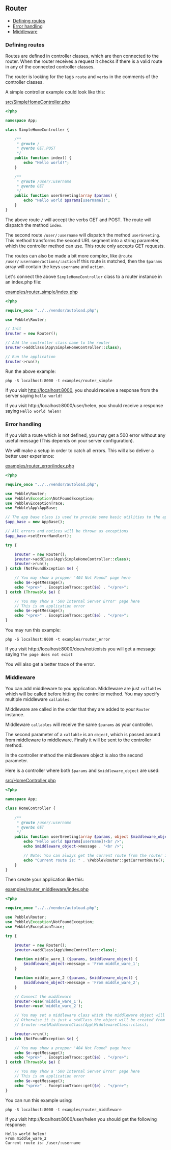 ## Router

* [Defining routes](#defining-routes)
* [Error handling](#error-handling)
* [Middleware](#middleware)


### Defining routes

Routes are defined in controller classes, which are then connected to the router.
When the router receives a request it checks if there is a valid route
in any of the connected controller classes.  

The router is looking for the tags `route` and `verbs` in the comments 
of the controller classes.  

A simple controller example could look like this:

[src/SimpleHomeController.php](src/SimpleHomeController.php)

~~~php
<?php

namespace App;

class SimpleHomeController {

    /**
     * @route /
     * @verbs GET,POST
     */
    public function index() {
        echo "Hello world!";
    }

    /**
     * @route /user/:username
     * @verbs GET
     */
    public function userGreeting(array $params) {
        echo "Hello world $params[username]!";
    } 
}

~~~

The above route `/` will accept the verbs GET and POST. The route
will dispatch the method `index`.

The second route `/user/:username` will dispatch the method `userGreeting`. 
This method transforms the second URL segment into a string parameter, 
which the controller method can use. This route only accepts GET requests.  

The routes can also be made a bit more complex, like `@route /user/:username/actions/:action`
If this route is matched, then the `$params` array will contain the keys `username` and `action`.

Let's connect the above `SimpleHomeController` class to a router instance in an index.php file: 

[examples/router_simple/index.php](examples/router_simple/index.php)

~~~php
<?php

require_once "../../vendor/autoload.php";

use Pebble\Router;

// Init
$router = new Router();

// Add the controller class name to the router
$router->addClass(App\SimpleHomeController::class);

// Run the application
$router->run();
~~~

Run the above example:

    php -S localhost:8000 -t examples/router_simple

If you visit [http://localhost:8000](http://localhost:8000),
you should receive a response from the server saying `hello world!`

If you visit http://localhost:8000/user/helen,
you should receive a response saying `Hello world helen!`

### Error handling

If you visit a route which is not defined, you may get a 500 error without any useful message
(This depends on your server configuration). 

We will make a setup in order to catch all errors. This will also 
deliver a better user experience:

[examples/router_error/index.php](examples/router_error/index.php)

~~~php
<?php

require_once "../../vendor/autoload.php";

use Pebble\Router;
use Pebble\Exception\NotFoundException;
use Pebble\ExceptionTrace;
use Pebble\App\AppBase;

// The app base class is used to provide some basic utilities to the app.
$app_base = new AppBase();

// All errors and notices will be thrown as exceptions
$app_base->setErrorHandler();

try {

    $router = new Router();
    $router->addClass(App\SimpleHomeController::class);
    $router->run();
} catch (NotFoundException $e) {

    // You may show a propper '404 Not Found' page here
    echo $e->getMessage();
    echo "<pre>" . ExceptionTrace::get($e) . "</pre>";
} catch (Throwable $e) {

    // You may show a '500 Internal Server Error' page here
    // This is an application error
    echo $e->getMessage();
    echo "<pre>" . ExceptionTrace::get($e) . "</pre>";
}

~~~

You may run this example:

    php -S localhost:8000 -t examples/router_error

If you visit http://localhost:8000/does/not/exists 
you will get a message saying `The page does not exist`

You will also get a better trace of the error. 

### Middleware

You can add middleware to you application. Middleware are just `callables` 
which will be called before hitting the controller method. 
You may specify multiple middleware `callables`. 

Middleware are called in the order that they are added to your `Router` instance. 

Middleware `callables` will receive the same `$params` as your controller.

The second parameter of a `callable` is an `object`, which is passed around from middleware to middleware.
Finally it will be sent to the controller method. 

In the controller method the middleware object is also the second parameter.

Here is a controller where both `$params` and `$middleware_object` are used: 

[src/HomeController.php](src/HomeController.php)

~~~php
<?php

namespace App;

class HomeController {
    
    /**
     * @route /user/:username
     * @verbs GET
     */
    public function userGreeting(array $params, object $middleware_object) {
        echo "Hello world $params[username]!<br />";
        echo $middleware_object->message . "<br />";

        // Note: You can always get the current route from the router if you need to. 
        echo "Current route is: " . \Pebble\Router::getCurrentRoute();
    }   
}

~~~

Then create your application like this: 

[examples/router_middleware/index.php](examples/router_middleware/index.php)

~~~php
<?php

require_once "../../vendor/autoload.php";

use Pebble\Router;
use Pebble\Exception\NotFoundException;
use Pebble\ExceptionTrace;

try {

    $router = new Router();
    $router->addClass(App\HomeController::class);

    function middle_ware_1 ($params, $middleware_object) {
        $middleware_object->message = 'From middle_ware_1';
    }

    function middle_ware_2 ($params, $middleware_object) {
        $middleware_object->message = 'From middle_ware_2';
    }

    // Connect the middleware
    $router->use('middle_ware_1');
    $router->use('middle_ware_2');

    // You may set a middleware class which the middleware object will be created from
    // Otherwise it is just a stdClass the object will be created from
    // $router->setMiddlewareClass(App\MiddlewareClass::class);

    $router->run();
} catch (NotFoundException $e) {

    // You may show a propper '404 Not Found' page here
    echo $e->getMessage();
    echo "<pre>" . ExceptionTrace::get($e) . "</pre>";
} catch (Throwable $e) {

    // You may show a '500 Internal Server Error' page here
    // This is an application error
    echo $e->getMessage();
    echo "<pre>" . ExceptionTrace::get($e) . "</pre>";
}

~~~

You can run this example using:

    php -S localhost:8000 -t examples/router_middleware

If you visit http://localhost:8000/user/helen
you should get the following response: 

    Hello world helen!
    From middle_ware_2
    Current route is: /user/:username
